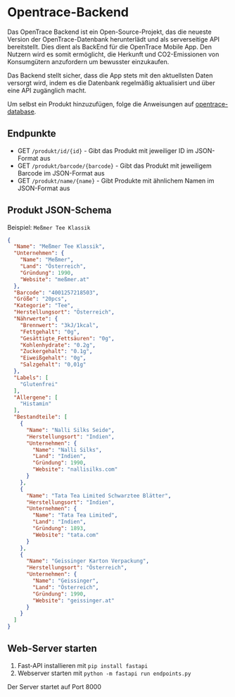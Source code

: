 # Opentrace-Backend
Das OpenTrace Backend ist ein Open-Source-Projekt, das die neueste Version der OpenTrace-Datenbank herunterlädt und als serverseitige API bereitstellt. Dies dient als BackEnd für die OpenTrace Mobile App. Den Nutzern wird es somit ermöglicht, die Herkunft und CO2-Emissionen von Konsumgütern anzufordern um bewusster einzukaufen.

Das Backend stellt sicher, dass die App stets mit den aktuellsten Daten versorgt wird, indem es die Datenbank regelmäßig aktualisiert und über eine API zugänglich macht.

Um selbst ein Produkt hinzuzufügen, folge die Anweisungen auf [opentrace-database](https://github.com/TheTrueOrigin/opentrace-database?tab=readme-ov-file#eigenen-beitrag).

## Endpunkte
- GET `/produkt/id/{id}` - Gibt das Produkt mit jeweiliger ID im JSON-Format aus
- GET `/produkt/barcode/{barcode}` - Gibt das Produkt mit jeweiligem Barcode im JSON-Format aus
- GET `/produkt/name/{name}` - Gibt Produkte mit ähnlichem Namen im JSON-Format aus

## Produkt JSON-Schema
Beispiel: `Meßmer Tee Klassik`
```json
{
  "Name": "Meßmer Tee Klassik",
  "Unternehmen": {
    "Name": "Meßmer",
    "Land": "Österreich",
    "Gründung": 1990,
    "Website": "meßmer.at"
  },
  "Barcode": "4001257218503",
  "Größe": "20pcs",
  "Kategorie": "Tee",
  "Herstellungsort": "Österreich",
  "Nährwerte": {
    "Brennwert": "3kJ/1kcal",
    "Fettgehalt": "0g",
    "Gesättigte_Fettsäuren": "0g",
    "Kohlenhydrate": "0.2g",
    "Zuckergehalt": "0.1g",
    "Eiweißgehalt": "0g",
    "Salzgehalt": "0,01g"
  },
  "Labels": [
    "Glutenfrei"
  ],
  "Allergene": [
    "Histamin"
  ],
  "Bestandteile": [
    {
      "Name": "Nalli Silks Seide",
      "Herstellungsort": "Indien",
      "Unternehmen": {
        "Name": "Nalli Silks",
        "Land": "Indien",
        "Gründung": 1990,
        "Website": "nallisilks.com"
      }
    },
    {
      "Name": "Tata Tea Limited Schwarztee Blätter",
      "Herstellungsort": "Indien",
      "Unternehmen": {
        "Name": "Tata Tea Limited",
        "Land": "Indien",
        "Gründung": 1893,
        "Website": "tata.com"
      }
    },
    {
      "Name": "Geissinger Karton Verpackung",
      "Herstellungsort": "Österreich",
      "Unternehmen": {
        "Name": "Geissinger",
        "Land": "Österreich",
        "Gründung": 1990,
        "Website": "geissinger.at"
      }
    }
  ]
}
```

## Web-Server starten
1. Fast-API installieren mit `pip install fastapi`
2. Webserver starten mit `python -m fastapi run endpoints.py`

Der Server startet auf Port 8000
